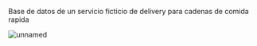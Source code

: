 Base de datos de un servicio ficticio de delivery para cadenas de comida rapida 


![unnamed](https://user-images.githubusercontent.com/78242717/162630574-52a1abad-e3a4-46b6-af48-ecdb10a63746.png)
